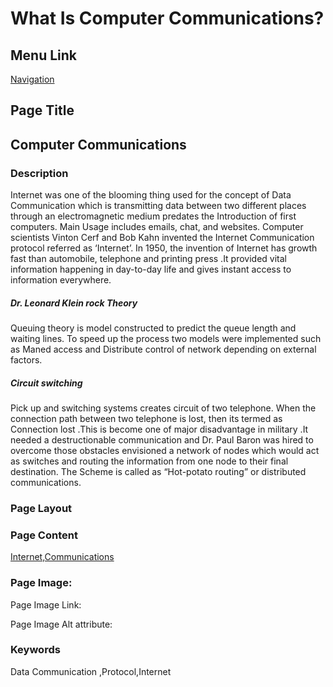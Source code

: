# What Is Computer Communications?

## Menu Link

[Navigation](/Sections/NavContents.md)


## Page Title
## Computer Communications
 
### Description

Internet was one of the blooming thing used for the concept of Data Communication which is transmitting data between two different places through an electromagnetic medium predates the Introduction of first computers. Main Usage includes emails, chat, and websites. Computer scientists Vinton Cerf and Bob Kahn invented the Internet Communication protocol referred as ‘Internet’.
In 1950, the invention of Internet has growth fast than automobile, telephone and printing press .It provided vital information happening in day-to-day life and gives instant access to information everywhere.

##### Dr. Leonard Klein rock Theory
Queuing theory is model constructed to predict the queue length and waiting lines. To speed up the process two models were implemented such as Maned access and Distribute control of network depending on external factors. 
 
##### Circuit switching  
  Pick up and switching systems creates circuit of two telephone. When the connection path between two telephone is lost, then its termed as Connection lost .This is become one of major disadvantage in military .It needed a destructionable communication and Dr. Paul Baron was hired to overcome those obstacles envisioned a network of nodes which would act as switches and routing the information from one node to their final destination. The Scheme is called as “Hot-potato routing” or distributed communications.


### Page Layout


### Page Content

[Internet,Communications](/Content/EvolutionOfWebsites.md)

### Page Image:

Page Image Link:

Page Image Alt attribute: 


### Keywords
Data Communication ,Protocol,Internet
